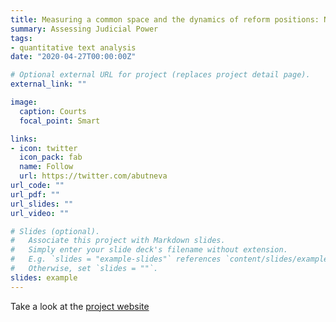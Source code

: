 ```yaml
---
title: Measuring a common space and the dynamics of reform positions: Non-standard tools, non-standard actors
summary: Assessing Judicial Power
tags:
- quantitative text analysis
date: "2020-04-27T00:00:00Z"

# Optional external URL for project (replaces project detail page).
external_link: ""

image:
  caption: Courts
  focal_point: Smart

links:
- icon: twitter
  icon_pack: fab
  name: Follow
  url: https://twitter.com/abutneva
url_code: ""
url_pdf: ""
url_slides: ""
url_video: ""

# Slides (optional).
#   Associate this project with Markdown slides.
#   Simply enter your slide deck's filename without extension.
#   E.g. `slides = "example-slides"` references `content/slides/example-slides.md`.
#   Otherwise, set `slides = ""`.
slides: example
---
```


Take a look at the [project website](https://reforms.uni-mannheim.de/projects/project_group_c/project_c4/)
